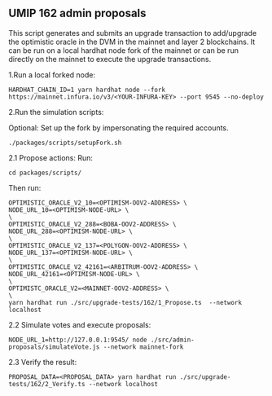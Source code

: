 ## UMIP 162 admin proposals

This script generates and submits an upgrade transaction to add/upgrade the optimistic oracle in the DVM in
the mainnet and layer 2 blockchains. It can be run on a local hardhat node fork of the mainnet or can be run
directly on the mainnet to execute the upgrade transactions.

1.Run a local forked node:

```
HARDHAT_CHAIN_ID=1 yarn hardhat node --fork https://mainnet.infura.io/v3/<YOUR-INFURA-KEY> --port 9545 --no-deploy
```

2.Run the simulation scripts:

Optional: Set up the fork by impersonating the required accounts.

```
./packages/scripts/setupFork.sh
```

2.1 Propose actions:
Run:

```
cd packages/scripts/
```

Then run:

```
OPTIMISTIC_ORACLE_V2_10=<OPTIMISM-OOV2-ADDRESS> \
NODE_URL_10=<OPTIMISM-NODE-URL> \
\
OPTIMISTIC_ORACLE_V2_288=<BOBA-OOV2-ADDRESS> \
NODE_URL_288=<OPTIMISM-NODE-URL> \
\
OPTIMISTIC_ORACLE_V2_137=<POLYGON-OOV2-ADDRESS> \
NODE_URL_137=<OPTIMISM-NODE-URL> \
\
OPTIMISTIC_ORACLE_V2_42161=<ARBITRUM-OOV2-ADDRESS> \
NODE_URL_42161=<OPTIMISM-NODE-URL> \
\
OPTIMISTC_ORACLE_V2=<MAINNET-OOV2-ADDRESS> \
\
yarn hardhat run ./src/upgrade-tests/162/1_Propose.ts  --network localhost
```

2.2 Simulate votes and execute proposals:

```
NODE_URL_1=http://127.0.0.1:9545/ node ./src/admin-proposals/simulateVote.js --network mainnet-fork
```

2.3 Verify the result:

```
PROPOSAL_DATA=<PROPOSAL_DATA> yarn hardhat run ./src/upgrade-tests/162/2_Verify.ts --network localhost
```
